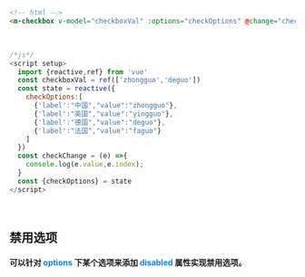 <br/>

```html
<!-- html -->
<m-checkbox v-model="checkboxVal" :options="checkOptions" @change="checkChange"></m-checkbox>
```
<br/>

```javascript
/*js*/
<script setup>
  import {reactive,ref} from 'vue'
  const checkboxVal = ref(['zhongguo','deguo'])
  const state = reactive({
    checkOptions:[
      {'label':"中国","value":"zhongguo"},
      {'label':"英国","value":"yingguo"},
      {'label':"德国","value":"deguo"},
      {'label':"法国","value":"faguo"}
    ]
  })
  const checkChange = (e) =>{
    console.log(e.value,e.index);
  }
  const {checkOptions} = state
</script>
```
<br/>

## 禁用选项
#### 可以针对 <font color=#0e80eb>**options**</font> 下某个选项来添加 <font color=#0e80eb>**disabled**</font> 属性实现禁用选项。
<br/>